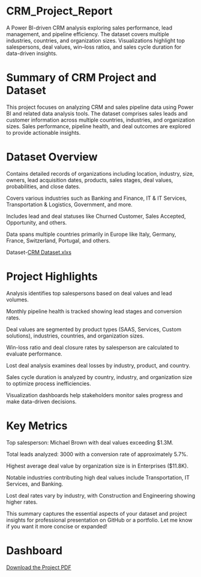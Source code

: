 # CRM_Project_Report
A Power BI-driven CRM analysis exploring sales performance, lead management, and pipeline efficiency. The dataset covers multiple industries, countries, and organization sizes. Visualizations highlight top salespersons, deal values, win–loss ratios, and sales cycle duration for data-driven insights.

# Summary of CRM Project and Dataset
This project focuses on analyzing CRM and sales pipeline data using Power BI and related data analysis tools. The dataset comprises sales leads and customer information across multiple countries, industries, and organization sizes. Sales performance, pipeline health, and deal outcomes are explored to provide actionable insights.

# Dataset Overview
Contains detailed records of organizations including location, industry, size, owners, lead acquisition dates, products, sales stages, deal values, probabilities, and close dates.

Covers various industries such as Banking and Finance, IT & IT Services, Transportation & Logistics, Government, and more.

Includes lead and deal statuses like Churned Customer, Sales Accepted, Opportunity, and others.

Data spans multiple countries primarily in Europe like Italy, Germany, France, Switzerland, Portugal, and others.

Dataset-[CRM Dataset.xlxs](https://github.com/shamilshamuh/CRM_Project_Report/blob/main/CRM_Dataset.xlsx)

# Project Highlights
Analysis identifies top salespersons based on deal values and lead volumes.

Monthly pipeline health is tracked showing lead stages and conversion rates.

Deal values are segmented by product types (SAAS, Services, Custom solutions), industries, countries, and organization sizes.

Win-loss ratio and deal closure rates by salesperson are calculated to evaluate performance.

Lost deal analysis examines deal losses by industry, product, and country.

Sales cycle duration is analyzed by country, industry, and organization size to optimize process inefficiencies.

Visualization dashboards help stakeholders monitor sales progress and make data-driven decisions.

# Key Metrics
Top salesperson: Michael Brown with deal values exceeding $1.3M.

Total leads analyzed: 3000 with a conversion rate of approximately 5.7%.

Highest average deal value by organization size is in Enterprises ($11.8K).

Notable industries contributing high deal values include Transportation, IT Services, and Banking.

Lost deal rates vary by industry, with Construction and Engineering showing higher rates.

This summary captures the essential aspects of your dataset and project insights for professional presentation on GitHub or a portfolio. Let me know if you want it more concise or expanded!


# Dashboard
[Download the Project PDF](https://github.com/shamilshamuh/CRM_Project_Report/blob/main/CRM_Project.pdf)

